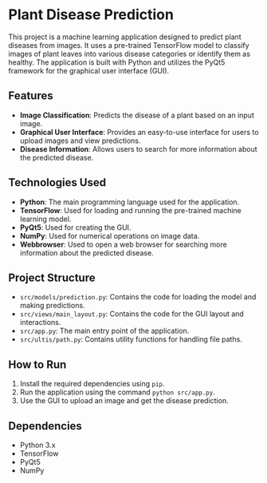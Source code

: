 # Plant Disease Prediction

This project is a machine learning application designed to predict plant diseases from images. It uses a pre-trained TensorFlow model to classify images of plant leaves into various disease categories or identify them as healthy. The application is built with Python and utilizes the PyQt5 framework for the graphical user interface (GUI).

## Features

- **Image Classification**: Predicts the disease of a plant based on an input image.
- **Graphical User Interface**: Provides an easy-to-use interface for users to upload images and view predictions.
- **Disease Information**: Allows users to search for more information about the predicted disease.

## Technologies Used

- **Python**: The main programming language used for the application.
- **TensorFlow**: Used for loading and running the pre-trained machine learning model.
- **PyQt5**: Used for creating the GUI.
- **NumPy**: Used for numerical operations on image data.
- **Webbrowser**: Used to open a web browser for searching more information about the predicted disease.

## Project Structure

- `src/models/prediction.py`: Contains the code for loading the model and making predictions.
- `src/views/main_layout.py`: Contains the code for the GUI layout and interactions.
- `src/app.py`: The main entry point of the application.
- `src/ultis/path.py`: Contains utility functions for handling file paths.

## How to Run

1. Install the required dependencies using `pip`.
2. Run the application using the command `python src/app.py`.
3. Use the GUI to upload an image and get the disease prediction.

## Dependencies

- Python 3.x
- TensorFlow
- PyQt5
- NumPy